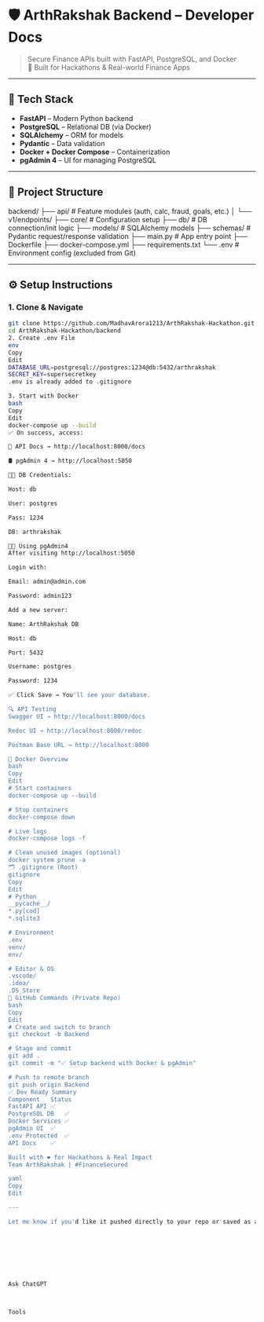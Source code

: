 # 🛡️ ArthRakshak Backend – Developer Docs

> Secure Finance APIs built with FastAPI, PostgreSQL, and Docker  
> 💼 Built for Hackathons & Real-world Finance Apps

---

## 🚀 Tech Stack

- **FastAPI** – Modern Python backend
- **PostgreSQL** – Relational DB (via Docker)
- **SQLAlchemy** – ORM for models
- **Pydantic** – Data validation
- **Docker + Docker Compose** – Containerization
- **pgAdmin 4** – UI for managing PostgreSQL

---

## 📂 Project Structure

backend/
├── api/ # Feature modules (auth, calc, fraud, goals, etc.)
│ └── v1/endpoints/
├── core/ # Configuration setup
├── db/ # DB connection/init logic
├── models/ # SQLAlchemy models
├── schemas/ # Pydantic request/response validation
├── main.py # App entry point
├── Dockerfile
├── docker-compose.yml
├── requirements.txt
└── .env # Environment config (excluded from Git)


---

## ⚙️ Setup Instructions

### 1. Clone & Navigate

```bash
git clone https://github.com/MadhavArora1213/ArthRakshak-Hackathon.git
cd ArthRakshak-Hackathon/backend
2. Create .env File
env
Copy
Edit
DATABASE_URL=postgresql://postgres:1234@db:5432/arthrakshak
SECRET_KEY=supersecretkey
.env is already added to .gitignore

3. Start with Docker
bash
Copy
Edit
docker-compose up --build
✅ On success, access:

🔗 API Docs → http://localhost:8000/docs

🛢️ pgAdmin 4 → http://localhost:5050

👨‍💻 DB Credentials:

Host: db

User: postgres

Pass: 1234

DB: arthrakshak

🧑‍💻 Using pgAdmin4
After visiting http://localhost:5050

Login with:

Email: admin@admin.com

Password: admin123

Add a new server:

Name: ArthRakshak DB

Host: db

Port: 5432

Username: postgres

Password: 1234

✅ Click Save → You'll see your database.

🔍 API Testing
Swagger UI → http://localhost:8000/docs

Redoc UI → http://localhost:8000/redoc

Postman Base URL → http://localhost:8000

📜 Docker Overview
bash
Copy
Edit
# Start containers
docker-compose up --build

# Stop containers
docker-compose down

# Live logs
docker-compose logs -f

# Clean unused images (optional)
docker system prune -a
🗂️ .gitignore (Root)
gitignore
Copy
Edit
# Python
__pycache__/
*.py[cod]
*.sqlite3

# Environment
.env
venv/
env/

# Editor & OS
.vscode/
.idea/
.DS_Store
🐙 GitHub Commands (Private Repo)
bash
Copy
Edit
# Create and switch to branch
git checkout -b Backend

# Stage and commit
git add .
git commit -m "✅ Setup backend with Docker & pgAdmin"

# Push to remote branch
git push origin Backend
✅ Dev Ready Summary
Component	Status
FastAPI API	✅
PostgreSQL DB	✅
Docker Services	✅
pgAdmin UI	✅
.env Protected	✅
API Docs	✅

Built with ❤️ for Hackathons & Real Impact
Team ArthRakshak | #FinanceSecured

yaml
Copy
Edit

---

Let me know if you'd like it pushed directly to your repo or saved as a downloadable file.








Ask ChatGPT



Tools


